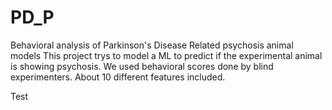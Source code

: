 # PD_P
Behavioral analysis of Parkinson's Disease Related psychosis animal models
This project trys to model a ML to predict if the experimental animal is showing psychosis. We used behavioral scores done by blind experimenters. About 10 different features included. 

Test
